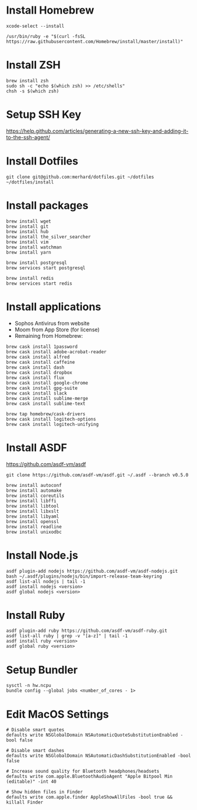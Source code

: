 # Install Homebrew

```shell
xcode-select --install

/usr/bin/ruby -e "$(curl -fsSL https://raw.githubusercontent.com/Homebrew/install/master/install)"
```

# Install ZSH

```shell
brew install zsh
sudo sh -c "echo $(which zsh) >> /etc/shells"
chsh -s $(which zsh)
```

# Setup SSH Key

https://help.github.com/articles/generating-a-new-ssh-key-and-adding-it-to-the-ssh-agent/

# Install Dotfiles

```shell
git clone git@github.com:merhard/dotfiles.git ~/dotfiles
~/dotfiles/install
```

# Install packages

```shell
brew install wget
brew install git
brew install hub
brew install the_silver_searcher
brew install vim
brew install watchman
brew install yarn

brew install postgresql
brew services start postgresql

brew install redis
brew services start redis
```

# Install applications

- Sophos Antivirus from website
- Moom from App Store (for license)
- Remaining from Homebrew:

```shell
brew cask install 1password
brew cask install adobe-acrobat-reader
brew cask install alfred
brew cask install caffeine
brew cask install dash
brew cask install dropbox
brew cask install flux
brew cask install google-chrome
brew cask install gpg-suite
brew cask install slack
brew cask install sublime-merge
brew cask install sublime-text

brew tap homebrew/cask-drivers
brew cask install logitech-options
brew cask install logitech-unifying
```

# Install ASDF

https://github.com/asdf-vm/asdf

```shell
git clone https://github.com/asdf-vm/asdf.git ~/.asdf --branch v0.5.0

brew install autoconf
brew install automake
brew install coreutils
brew install libffi
brew install libtool
brew install libxslt
brew install libyaml
brew install openssl
brew install readline
brew install unixodbc
```

# Install Node.js

```shell
asdf plugin-add nodejs https://github.com/asdf-vm/asdf-nodejs.git
bash ~/.asdf/plugins/nodejs/bin/import-release-team-keyring
asdf list-all nodejs | tail -1
asdf install nodejs <version>
asdf global nodejs <version>
```

# Install Ruby

```shell
asdf plugin-add ruby https://github.com/asdf-vm/asdf-ruby.git
asdf list-all ruby | grep -v "[a-z]" | tail -1
asdf install ruby <version>
asdf global ruby <version>
```

# Setup Bundler

```shell
sysctl -n hw.ncpu
bundle config --global jobs <number_of_cores - 1>
```

# Edit MacOS Settings

```shell
# Disable smart quotes
defaults write NSGlobalDomain NSAutomaticQuoteSubstitutionEnabled -bool false

# Disable smart dashes
defaults write NSGlobalDomain NSAutomaticDashSubstitutionEnabled -bool false

# Increase sound quality for Bluetooth headphones/headsets
defaults write com.apple.BluetoothAudioAgent "Apple Bitpool Min (editable)" -int 40

# Show hidden files in Finder
defaults write com.apple.finder AppleShowAllFiles -bool true && killall Finder
```
